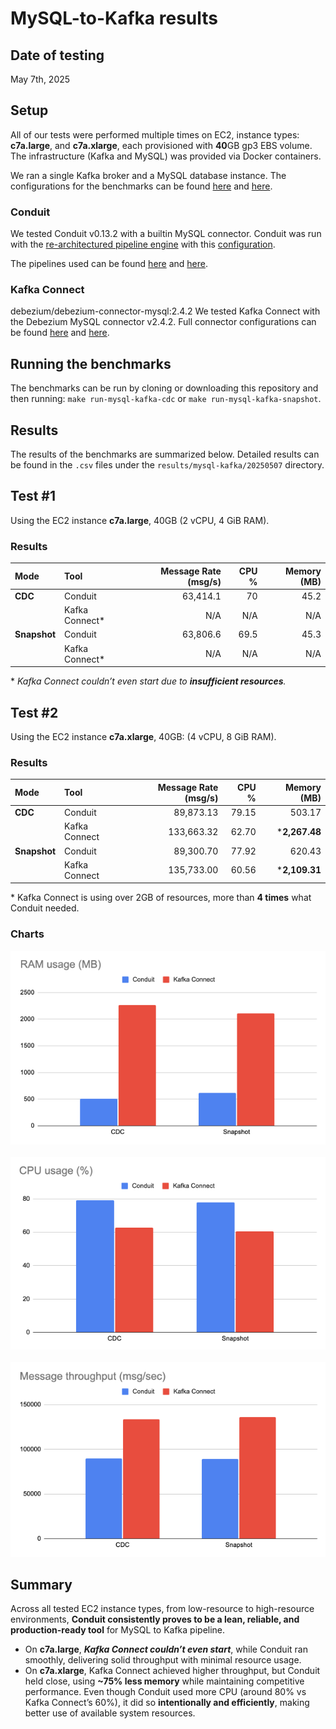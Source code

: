 # MySQL-to-Kafka results

## Date of testing

May 7th, 2025

## Setup

All of our tests were performed multiple times on EC2, instance types: **c7a.large**, and **c7a.xlarge**,
each provisioned with **40**GB gp3 EBS volume. The infrastructure (Kafka and
MySQL) was provided via Docker containers.

We ran a single Kafka broker and a
MySQL database instance. The configurations for the benchmarks can be found
[here](../../../benchmarks/mysql-kafka-snapshot/benchi.yml) and
[here](../../../benchmarks/mysql-kafka-cdc/benchi.yml).

### Conduit

We tested Conduit v0.13.2 with a builtin MySQL connector. Conduit was run with the
[re-architectured pipeline engine](https://meroxa.com/blog/optimizing-conduit-5x-the-throughput/) with this [configuration](../../../shared/conduit/conduit.yaml).

The pipelines used can be found
[here](../../../benchmarks/mysql-kafka-snapshot/conduit/pipeline.yml) and
[here](../../../benchmarks/mysql-kafka-cdc/conduit/pipeline.yml).

### Kafka Connect
debezium/debezium-connector-mysql:2.4.2
We tested Kafka Connect with the Debezium MySQL connector v2.4.2. Full connector configurations can be
found [here](../../../benchmarks/mysql-kafka-snapshot/kafka-connect/data/connector.json) and
[here](../../../benchmarks/mysql-kafka-cdc/kafka-connect/data/connector.json).

## Running the benchmarks

The benchmarks can be run by cloning or downloading this repository and then
running: `make run-mysql-kafka-cdc` or `make run-mysql-kafka-snapshot`.

## Results

The results of the benchmarks are summarized below. Detailed results can be
found in the `.csv` files under the `results/mysql-kafka/20250507` directory.


## Test #1
Using the EC2 instance **c7a.large**, 40GB (2 vCPU, 4 GiB RAM).
### Results

| Mode         | Tool           | Message Rate (msg/s) | CPU % | Memory (MB) |
|:-------------|:---------------|---------------------:|------:|------------:|
| **CDC**      | Conduit        |             63,414.1 |    70 |        45.2 |
|              | Kafka Connect* |                  N/A |   N/A |         N/A |
| **Snapshot** | Conduit        |             63,806.6 |  69.5 |        45.3 |
|              | Kafka Connect* |                  N/A |   N/A |         N/A |

\* _Kafka Connect couldn’t even start due to **insufficient resources**._

## Test #2

Using the EC2 instance **c7a.xlarge**, 40GB: (4 vCPU, 8 GiB RAM).

### Results

| Mode         | Tool          | Message Rate (msg/s) | CPU % |   Memory (MB) |
|:-------------|:--------------|---------------------:|------:|--------------:|
| **CDC**      | Conduit       |            89,873.13 | 79.15 |        503.17 |
|              | Kafka Connect |           133,663.32 | 62.70 | ***2,267.48** |
| **Snapshot** | Conduit       |            89,300.70 | 77.92 |        620.43 |
|              | Kafka Connect |           135,733.00 | 60.56 | ***2,109.31** |

\* Kafka Connect is using over 2GB of resources, more than **4 times** what Conduit needed.

### Charts

![Memory Usage Graph](memory-usage.png)
<br/>
<br/>
![CPU Usage Graph](cpu-usage.png)
<br/>
<br/>
![Message Throughput Graph](message-throughput.png)
<br/>

## Summary
Across all tested EC2 instance types, from low-resource to high-resource environments, 
**Conduit consistently proves to be a lean, reliable, and production-ready tool** for 
MySQL to Kafka pipeline.

- On **c7a.large**, ***Kafka Connect couldn’t even start***, while Conduit ran smoothly,
delivering solid throughput with minimal resource usage.
- On **c7a.xlarge**, Kafka Connect achieved higher throughput, but Conduit held close,
using **~75% less memory** while maintaining competitive performance. Even though Conduit
used more CPU (around 80% vs Kafka Connect’s 60%), it did so **intentionally and efficiently**,
making better use of available system resources.